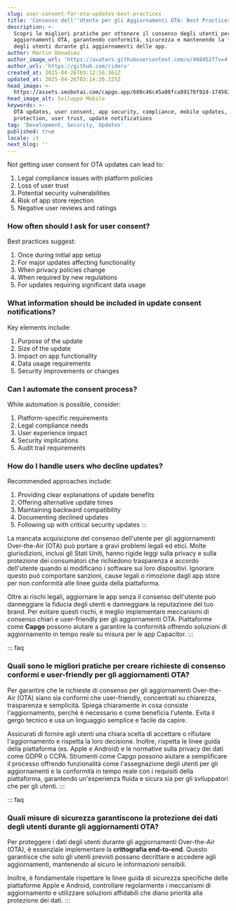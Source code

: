 ```yaml
---
slug: user-consent-for-ota-updates-best-practices
title: 'Consenso dell''Utente per gli Aggiornamenti OTA: Best Practices'
description: >-
  Scopri le migliori pratiche per ottenere il consenso degli utenti per gli
  aggiornamenti OTA, garantendo conformità, sicurezza e mantenendo la fiducia
  degli utenti durante gli aggiornamenti delle app.
author: Martin Donadieu
author_image_url: 'https://avatars.githubusercontent.com/u/4084527?v=4'
author_url: 'https://github.com/riderx'
created_at: 2025-04-26T03:12:16.361Z
updated_at: 2025-04-26T03:14:26.325Z
head_image: >-
  https://assets.seobotai.com/capgo.app/680c46c45a08fca89178f92d-1745637266325.jpg
head_image_alt: Sviluppo Mobile
keywords: >-
  OTA updates, user consent, app security, compliance, mobile updates, data
  protection, user trust, update notifications
tag: 'Development, Security, Updates'
published: true
locale: it
next_blog: ''
---
```

Not getting user consent for OTA updates can lead to:

1. Legal compliance issues with platform policies
2. Loss of user trust
3. Potential security vulnerabilities
4. Risk of app store rejection
5. Negative user reviews and ratings

### How often should I ask for user consent?

Best practices suggest:

1. Once during initial app setup
2. For major updates affecting functionality
3. When privacy policies change
4. When required by new regulations
5. For updates requiring significant data usage

### What information should be included in update consent notifications?

Key elements include:

1. Purpose of the update
2. Size of the update
3. Impact on app functionality
4. Data usage requirements
5. Security improvements or changes

### Can I automate the consent process?

While automation is possible, consider:

1. Platform-specific requirements
2. Legal compliance needs
3. User experience impact
4. Security implications
5. Audit trail requirements

### How do I handle users who decline updates?

Recommended approaches include:

1. Providing clear explanations of update benefits
2. Offering alternative update times
3. Maintaining backward compatibility
4. Documenting declined updates
5. Following up with critical security updates
:::

La mancata acquisizione del consenso dell'utente per gli aggiornamenti Over-the-Air (OTA) può portare a gravi problemi legali ed etici. Molte giurisdizioni, inclusi gli Stati Uniti, hanno rigide leggi sulla privacy e sulla protezione dei consumatori che richiedono trasparenza e accordo dell'utente quando si modificano i software sui loro dispositivi. Ignorare questo può comportare sanzioni, cause legali o rimozione dagli app store per non conformità alle linee guida della piattaforma.

Oltre ai rischi legali, aggiornare le app senza il consenso dell'utente può danneggiare la fiducia degli utenti e danneggiare la reputazione del tuo brand. Per evitare questi rischi, è meglio implementare meccanismi di consenso chiari e user-friendly per gli aggiornamenti OTA. Piattaforme come **Capgo** possono aiutare a garantire la conformità offrendo soluzioni di aggiornamento in tempo reale su misura per le app Capacitor.
:::

::: faq
### Quali sono le migliori pratiche per creare richieste di consenso conformi e user-friendly per gli aggiornamenti OTA?

Per garantire che le richieste di consenso per gli aggiornamenti Over-the-Air (OTA) siano sia conformi che user-friendly, concentrati su chiarezza, trasparenza e semplicità. Spiega chiaramente in cosa consiste l'aggiornamento, perché è necessario e come beneficia l'utente. Evita il gergo tecnico e usa un linguaggio semplice e facile da capire.

Assicurati di fornire agli utenti una chiara scelta di accettare o rifiutare l'aggiornamento e rispetta la loro decisione. Inoltre, rispetta le linee guida della piattaforma (es. Apple e Android) e le normative sulla privacy dei dati come GDPR o CCPA. Strumenti come Capgo possono aiutare a semplificare il processo offrendo funzionalità come l'assegnazione degli utenti per gli aggiornamenti e la conformità in tempo reale con i requisiti della piattaforma, garantendo un'esperienza fluida e sicura sia per gli sviluppatori che per gli utenti.
:::

::: faq
### Quali misure di sicurezza garantiscono la protezione dei dati degli utenti durante gli aggiornamenti OTA?

Per proteggere i dati degli utenti durante gli aggiornamenti Over-the-Air (OTA), è essenziale implementare la **crittografia end-to-end**. Questo garantisce che solo gli utenti previsti possano decrittare e accedere agli aggiornamenti, mantenendo al sicuro le informazioni sensibili.

Inoltre, è fondamentale rispettare le linee guida di sicurezza specifiche delle piattaforme Apple e Android, controllare regolarmente i meccanismi di aggiornamento e utilizzare soluzioni affidabili che diano priorità alla protezione dei dati.
:::
